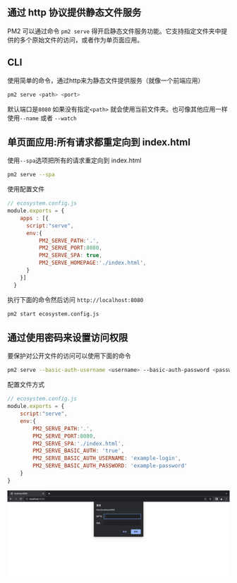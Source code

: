 ## 通过 http 协议提供静态文件服务

PM2 可以通过命令 `pm2 serve` 得开启静态文件服务功能。它支持指定文件夹中提供的多个原始文件的访问，或者作为单页面应用。

## CLI
 使用简单的命令，通过http来为静态文件提供服务（就像一个前端应用）
 ```sh
 pm2 serve <path> <port>
 ```
默认端口是`8080` 如果没有指定`<path>` 就会使用当前文件夹。也可像其他应用一样使用`--name` 或者 `--watch` 

## 单页面应用:所有请求都重定向到 index.html

使用`--spa`选项把所有的请求重定向到 index.html
```sh
pm2 serve --spa
```
使用配置文件



```js
// ecosystem.config.js 
module.exports = {
    apps : [{
      script:"serve",
      env:{
          PM2_SERVE_PATH:'.',
          PM2_SERVE_PORT:8080,
          PM2_SERVE_SPA: true,
          PM2_SERVE_HOMEPAGE:'./index.html',
      }
    }]
  }
```
执行下面的命令然后访问 `http://localhost:8080`
```sh
pm2 start ecosystem.config.js
```


## 通过使用密码来设置访问权限
要保护对公开文件的访问可以使用下面的命令
```sh
pm2 serve --basic-auth-username <username> --basic-auth-password <password>
```

配置文件方式
```js
// ecosystem.config.js
module.exports = {
    script:"serve",
    env:{
        PM2_SERVE_PATH:'.',
        PM2_SERVE_PORT:8080,
        PM2_SERVE_SPA:'./index.html',
        PM2_SERVE_BASIC_AUTH: 'true',
        PM2_SERVE_BASIC_AUTH_USERNAME: 'example-login',
        PM2_SERVE_BASIC_AUTH_PASSWORD: 'example-password'        
    }
}
```


![auth](./imgs/pm2serve.png)


